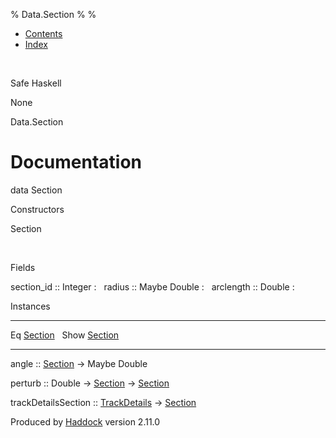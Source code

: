 % Data.Section
% 
% 

-   [Contents](index.html)
-   [Index](doc-index.html)

 

Safe Haskell

None

Data.Section

Documentation
=============

data Section

Constructors

Section

 

Fields

section\_id :: Integer
:    
radius :: Maybe Double
:    
arclength :: Double
:    

Instances

  --------------------------------------------- ---
  Eq [Section](Data-Section.html#t:Section)      
  Show [Section](Data-Section.html#t:Section)    
  --------------------------------------------- ---

angle :: [Section](Data-Section.html#t:Section) -\> Maybe Double

perturb :: Double -\> [Section](Data-Section.html#t:Section) -\>
[Section](Data-Section.html#t:Section)

trackDetailsSection ::
[TrackDetails](Model-TrackDetails.html#t:TrackDetails) -\>
[Section](Data-Section.html#t:Section)

Produced by [Haddock](http://www.haskell.org/haddock/) version 2.11.0
